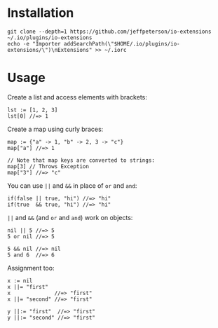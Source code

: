 Installation
============

    git clone --depth=1 https://github.com/jeffpeterson/io-extensions ~/.io/plugins/io-extensions
    echo -e "Importer addSearchPath(\"$HOME/.io/plugins/io-extensions/\")\nExtensions" >> ~/.iorc

Usage
=====

Create a list and access elements with brackets:

```io
lst := [1, 2, 3]
lst[0] //=> 1
```

Create a map using curly braces:

```io
map := {"a" -> 1, "b" -> 2, 3 -> "c"}
map["a"] //=> 1

// Note that map keys are converted to strings:
map[3] // Throws Exception
map["3"] //=> "c"
```

You can use `||` and `&&` in place of `or` and `and`:

```io
if(false || true, "hi") //=> "hi"
if(true  && true, "hi") //=> "hi"
```

`||` and `&&` (and `or` and `and`) work on objects:

```io
nil || 5 //=> 5
5 or nil //=> 5

5 && nil //=> nil
5 and 6  //=> 6
```

Assignment too:

```io
x := nil
x ||= "first"
x              //=> "first"
x ||= "second" //=> "first"

y ||:= "first"  //=> "first"
y ||:= "second" //=> "first"
```

